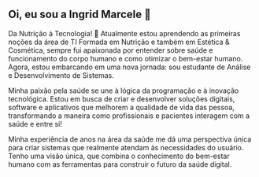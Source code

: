 ## Oi, eu sou a Ingrid Marcele 👋

 Da Nutrição à Tecnologia!
🌱 Atualmente estou aprendendo as primeiras noções da área de TI
Formada em Nutrição e também em Estética & Cosmética, sempre fui apaixonada por entender sobre saúde e funcionamento do corpo humano e como otimizar o bem-estar humano. Agora, estou embarcando em uma nova jornada: sou estudante de Análise e Desenvolvimento de Sistemas.

Minha paixão pela saúde se une à lógica da programação e à inovação tecnológica. Estou em busca de criar  e desenvolver soluções digitais,  software e aplicativos que melhorem a qualidade de vida das pessoa, transformando a maneira como profissionais e pacientes interagem com a saúde e entre si!

Minha experiência de anos na área da saúde me dá uma perspectiva única para criar sistemas que realmente atendam às necessidades do usuário. Tenho uma visão única, que combina o conhecimento do bem-estar humano com as ferramentas para construir o futuro da saúde digital.


